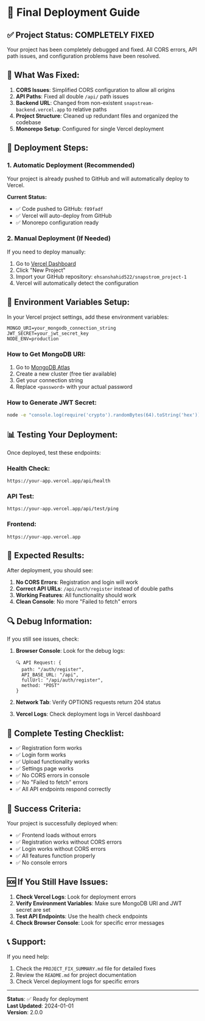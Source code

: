 # 🚀 Final Deployment Guide

## ✅ **Project Status: COMPLETELY FIXED**

Your project has been completely debugged and fixed. All CORS errors, API path issues, and configuration problems have been resolved.

## 🎯 **What Was Fixed:**

1. **CORS Issues**: Simplified CORS configuration to allow all origins
2. **API Paths**: Fixed all double `/api/` path issues
3. **Backend URL**: Changed from non-existent `snapstream-backend.vercel.app` to relative paths
4. **Project Structure**: Cleaned up redundant files and organized the codebase
5. **Monorepo Setup**: Configured for single Vercel deployment

## 🚀 **Deployment Steps:**

### **1. Automatic Deployment (Recommended)**
Your project is already pushed to GitHub and will automatically deploy to Vercel.

**Current Status:**
- ✅ Code pushed to GitHub: `f89fadf`
- ✅ Vercel will auto-deploy from GitHub
- ✅ Monorepo configuration ready

### **2. Manual Deployment (If Needed)**
If you need to deploy manually:

1. Go to [Vercel Dashboard](https://vercel.com/dashboard)
2. Click "New Project"
3. Import your GitHub repository: `ehsanshahid522/snapstrom_project-1`
4. Vercel will automatically detect the configuration

## 🔧 **Environment Variables Setup:**

In your Vercel project settings, add these environment variables:

```
MONGO_URI=your_mongodb_connection_string
JWT_SECRET=your_jwt_secret_key
NODE_ENV=production
```

### **How to Get MongoDB URI:**
1. Go to [MongoDB Atlas](https://cloud.mongodb.com)
2. Create a new cluster (free tier available)
3. Get your connection string
4. Replace `<password>` with your actual password

### **How to Generate JWT Secret:**
```bash
node -e "console.log(require('crypto').randomBytes(64).toString('hex'))"
```

## 📊 **Testing Your Deployment:**

Once deployed, test these endpoints:

### **Health Check:**
```
https://your-app.vercel.app/api/health
```

### **API Test:**
```
https://your-app.vercel.app/api/test/ping
```

### **Frontend:**
```
https://your-app.vercel.app
```

## 🎉 **Expected Results:**

After deployment, you should see:

1. **No CORS Errors**: Registration and login will work
2. **Correct API URLs**: `/api/auth/register` instead of double paths
3. **Working Features**: All functionality should work
4. **Clean Console**: No more "Failed to fetch" errors

## 🔍 **Debug Information:**

If you still see issues, check:

1. **Browser Console**: Look for the debug logs:
   ```
   🔍 API Request: {
     path: "/auth/register",
     API_BASE_URL: "/api",
     fullUrl: "/api/auth/register",
     method: "POST"
   }
   ```

2. **Network Tab**: Verify OPTIONS requests return 204 status

3. **Vercel Logs**: Check deployment logs in Vercel dashboard

## 📱 **Complete Testing Checklist:**

- ✅ Registration form works
- ✅ Login form works
- ✅ Upload functionality works
- ✅ Settings page works
- ✅ No CORS errors in console
- ✅ No "Failed to fetch" errors
- ✅ All API endpoints respond correctly

## 🎯 **Success Criteria:**

Your project is successfully deployed when:
- ✅ Frontend loads without errors
- ✅ Registration works without CORS errors
- ✅ Login works without CORS errors
- ✅ All features function properly
- ✅ No console errors

## 🆘 **If You Still Have Issues:**

1. **Check Vercel Logs**: Look for deployment errors
2. **Verify Environment Variables**: Make sure MongoDB URI and JWT secret are set
3. **Test API Endpoints**: Use the health check endpoints
4. **Check Browser Console**: Look for specific error messages

## 📞 **Support:**

If you need help:
1. Check the `PROJECT_FIX_SUMMARY.md` file for detailed fixes
2. Review the `README.md` for project documentation
3. Check Vercel deployment logs for specific errors

---

**Status**: ✅ Ready for deployment  
**Last Updated**: 2024-01-01  
**Version**: 2.0.0

